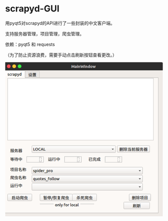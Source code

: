 # scrapyd-GUI
用pyqt5对scrapyd的API进行了一些封装的中文客户端。

支持服务器管理，项目管理，爬虫管理。


依赖：pyqt5 和 requests

（为了防止资源浪费，需要手动点击刷新按钮查看更改。）

![截图](https://github.com/chenyansu/scrapyd-GUI/blob/master/a.png)
